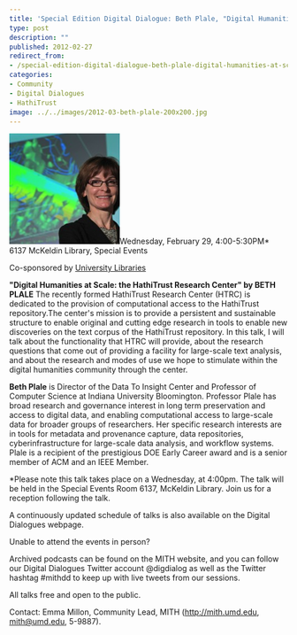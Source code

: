 ```yaml
---
title: 'Special Edition Digital Dialogue: Beth Plale, "Digital Humanities at Scale: the HathiTrust Research Center"'
type: post
description: ""
published: 2012-02-27
redirect_from: 
- /special-edition-digital-dialogue-beth-plale-digital-humanities-at-scale-the-hathitrust-research-center/
categories:
- Community
- Digital Dialogues
- HathiTrust
image: ../../images/2012-03-beth-plale-200x200.jpg
---
```

![Beth Plale](../../images/2012-03-beth-plale-200x200.jpg)Wednesday, February 29, 4:00-5:30PM\* 6137 McKeldin Library, Special Events

Co-sponsored by [University Libraries](http://www.lib.umd.edu/)

**"Digital Humanities at Scale: the HathiTrust Research Center" by BETH PLALE** The recently formed HathiTrust Research Center (HTRC) is dedicated to the provision of computational access to the HathiTrust repository.The center's mission is to provide a persistent and sustainable structure to enable original and cutting edge research in tools to enable new discoveries on the text corpus of the HathiTrust repository. In this talk, I will talk about the functionality that HTRC will provide, about the research questions that come out of providing a facility for large-scale text analysis, and about the research and modes of use we hope to stimulate within the digital humanities community through the center.

**Beth Plale** is Director of the Data To Insight Center and Professor of Computer Science at Indiana University Bloomington. Professor Plale has broad research and governance interest in long term preservation and access to digital data, and enabling computational access to large-scale data for broader groups of researchers. Her specific research interests are in tools for metadata and provenance capture, data repositories, cyberinfrastructure for large-scale data analysis, and workflow systems. Plale is a recipient of the prestigious DOE Early Career award and is a senior member of ACM and an IEEE Member.

\*Please note this talk takes place on a Wednesday, at 4:00pm. The talk will be held in the Special Events Room 6137, McKeldin Library. Join us for a reception following the talk.

A continuously updated schedule of talks is also available on the Digital Dialogues webpage.

Unable to attend the events in person?

Archived podcasts can be found on the MITH website, and you can follow our Digital Dialogues Twitter account @digdialog as well as the Twitter hashtag #mithdd to keep up with live tweets from our sessions.

All talks free and open to the public.

Contact: Emma Millon, Community Lead, MITH (http://mith.umd.edu, mith@umd.edu, 5-9887).
